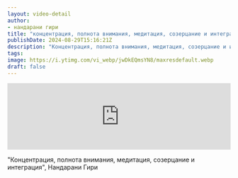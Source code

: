 ```yaml
---
layout: video-detail
author:
- нандарани гири
title: "концентрация, полнота внимания, медитация, созерцание и интеграция"
publishDate: 2024-08-29T15:16:21Z
description: "Концентрация, полнота внимания, медитация, созерцание и интеграция, Нандарани Гири"
tags: 
image: https://i.ytimg.com/vi_webp/jwDkEQmsYN8/maxresdefault.webp
draft: false
---
```


<iframe width="100%" src="https://www.youtube.com/embed/jwDkEQmsYN8" frameborder="0" allowfullscreen=""></iframe> 

 "Концентрация, полнота внимания, медитация, созерцание и интеграция", Нандарани Гири

  

 
